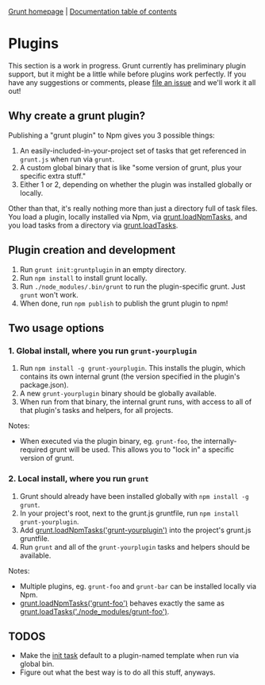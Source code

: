 [Grunt homepage](https://github.com/cowboy/grunt) | [Documentation table of contents](toc.md)

# Plugins

This section is a work in progress. Grunt currently has preliminary plugin support, but it might be a little while before plugins work perfectly. If you have any suggestions or comments, please [file an issue](/cowboy/grunt/issues) and we'll work it all out!

## Why create a grunt plugin?

Publishing a "grunt plugin" to Npm gives you 3 possible things:

1. An easily-included-in-your-project set of tasks that get referenced in `grunt.js` when run via `grunt`.
2. A custom global binary that is like "some version of grunt, plus your specific extra stuff."
3. Either 1 or 2, depending on whether the plugin was installed globally or locally.

Other than that, it's really nothing more than just a directory full of task files. You load a plugin, locally installed via Npm, via [grunt.loadNpmTasks](api.md), and you load tasks from a directory via [grunt.loadTasks](api.md).

## Plugin creation and development

1. Run `grunt init:gruntplugin` in an empty directory.
2. Run `npm install` to install grunt locally.
3. Run `./node_modules/.bin/grunt` to run the plugin-specific grunt. Just `grunt` won't work.
4. When done, run `npm publish` to publish the grunt plugin to npm!

## Two usage options

### 1. Global install, where you run `grunt-yourplugin`

1. Run `npm install -g grunt-yourplugin`. This installs the plugin, which contains its own internal grunt (the version specified in the plugin's package.json).
2. A new `grunt-yourplugin` binary should be globally available.
3. When run from that binary, the internal grunt runs, with access to all of that plugin's tasks and helpers, for all projects.

Notes:

* When executed via the plugin binary, eg. `grunt-foo`, the internally-required grunt will be used. This allows you to "lock in" a specific version of grunt.

### 2. Local install, where you run `grunt`

1. Grunt should already have been installed globally with `npm install -g grunt`.
2. In your project's root, next to the grunt.js gruntfile, run `npm install grunt-yourplugin`.
3. Add [grunt.loadNpmTasks('grunt-yourplugin')](api.md) into the project's grunt.js gruntfile.
2. Run `grunt` and all of the `grunt-yourplugin` tasks and helpers should be available.

Notes:

* Multiple plugins, eg. `grunt-foo` and `grunt-bar` can be installed locally via Npm.
* [grunt.loadNpmTasks('grunt-foo')](api.md) behaves exactly the same as [grunt.loadTasks('./node_modules/grunt-foo')](api.md).

## TODOS

* Make the [init task](task_init.md) default to a plugin-named template when run via global bin.
* Figure out what the best way is to do all this stuff, anyways.
